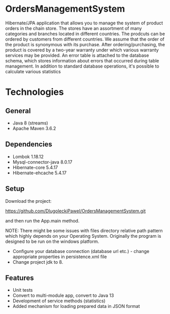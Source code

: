 # OrdersManagementSystem
Hibernate/JPA application that allows you to manage the system of product orders in the chain store. The stores have an assortment of many categories and branches located in different countries. The prodcuts can be ordered by customers from different countries. We assume that the order of the product is synonymous with its purchase. After ordering/purchasing, the product is covered by a two-year warranty under which various warranty services may be provided.  An error table is attached to the database schema, which stores information about errors that occurred during table management. In addition to standard database operations, it's possible to calculate various statistics

# Technologies

## General
* Java 8 (streams)
* Apache Maven 3.6.2

## Dependencies
* Lombok 1.18.12
* Mysql-connector-java 8.0.17
* Hibernate-core 5.4.17
* Hibernate-ehcache 5.4.17

## Setup
Download the project:

https://github.com/DlugoleckiPawel/OrdersManagementSystem.git

and then run the App.main method.

NOTE: There might be some issues with files directory relative path pattern which highly depends on your Operating System. Originally the program is designed to be run on the windows platform.

* Configure your database connection (database url etc.) - change appropriate properties in persistence.xml file
* Change project jdk to 8.

## Features
* Unit tests 
* Convert to multi-module app, convert to Java 13
* Development of service methods (statistics)
* Added mechanism for loading prepared data in JSON format
